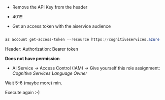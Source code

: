 - Remove the API Key from the header
- 401!!!


- Get an access token with the aiservice audience

```powershell

az account get-access-token --resource https://cognitiveservices.azure.com/

```

Header: 
   Authorization: Bearer token


**Does not have permission**

- AI Service -> Access Control (IAM) -> Give yourself this role assignment: *Cognitive Services Language Owner*

Wait 5-6 (maybe more) min.

Execute again :-)


 
